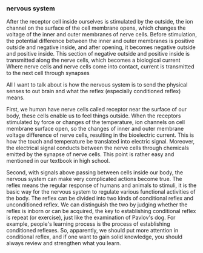 ### nervous system
After the receptor cell inside ourselves is stimulated by the outside, the ion channel on the surface of the cell membrane opens, which changes the voltage of the inner and outer membranes of nerve cells. Before stimulation, the potential difference between the inner and outer membranes is positive outside and negative inside, and after opening, it becomes negative outside and positive inside. This section of negative outside and positive inside is transmitted along the nerve cells, which becomes a biological current Where nerve cells and nerve cells come into contact, current is transmitted to the next cell through synapses

All I want to talk about is how the nervous system is to send the physical senses to out brain and what the reflex (especially conditioned reflex) means.

First, we human have nerve cells called receptor near the surface of our body, these cells enable us to feel things outside. When the receptors stimulated by force or changes of the temperature, ion channels on cell membrane surface open, so the changes of inner and outer membrane voltage difference of nerve cells, resulting in the bioelectric current. This is how the touch and temperature be translated into electric signal. Moreover, the electrical signal conducts between the nerve cells through chemicals emitted by the synapse of nerve cells.  This point is rather easy and mentioned in our textbook in high school.

Second, with signals above passing between cells inside our body, the nervous system can make very complicated actions become true. The reflex means the regular response of humans and animals to stimuli, it is the basic way for the nervous system to regulate various functional activities of the body. The reflex can be divided into two kinds of conditional reflex and unconditioned reflex. We can distinguish the two by judging whether the reflex is inborn or can be acquired, the key to establishing conditional reflex is repeat (or exercise), just like the examination of Pavlov's dog. For example, people's learning process is the process of establishing conditioned reflexes. So, apparently, we should put more attention in conditional reflex, and if one want to gain solid knowledge, you should always review and strengthen what you learn.